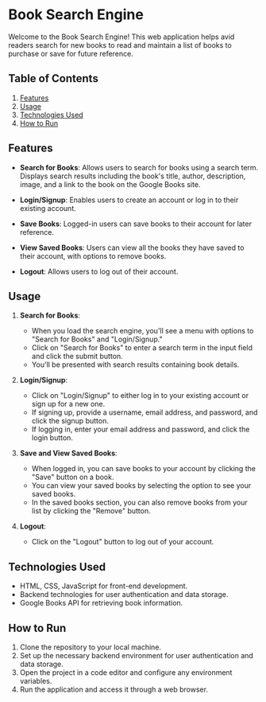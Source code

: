 # Book Search Engine

Welcome to the Book Search Engine! This web application helps avid readers search for new books to read and maintain a list of books to purchase or save for future reference.

## Table of Contents

1. [Features](#features)
2. [Usage](#usage)
3. [Technologies Used](#technologies-used)
4. [How to Run](#how-to-run)

## Features

- **Search for Books**: Allows users to search for books using a search term. Displays search results including the book's title, author, description, image, and a link to the book on the Google Books site.
  
- **Login/Signup**: Enables users to create an account or log in to their existing account.
  
- **Save Books**: Logged-in users can save books to their account for later reference.
  
- **View Saved Books**: Users can view all the books they have saved to their account, with options to remove books.
  
- **Logout**: Allows users to log out of their account.

## Usage

1. **Search for Books**:
   - When you load the search engine, you'll see a menu with options to "Search for Books" and "Login/Signup."
   - Click on "Search for Books" to enter a search term in the input field and click the submit button.
   - You'll be presented with search results containing book details.
   
2. **Login/Signup**:
   - Click on "Login/Signup" to either log in to your existing account or sign up for a new one.
   - If signing up, provide a username, email address, and password, and click the signup button.
   - If logging in, enter your email address and password, and click the login button.
   
3. **Save and View Saved Books**:
   - When logged in, you can save books to your account by clicking the "Save" button on a book.
   - You can view your saved books by selecting the option to see your saved books.
   - In the saved books section, you can also remove books from your list by clicking the "Remove" button.
   
4. **Logout**:
   - Click on the "Logout" button to log out of your account.

## Technologies Used

- HTML, CSS, JavaScript for front-end development.
- Backend technologies for user authentication and data storage.
- Google Books API for retrieving book information.

## How to Run

1. Clone the repository to your local machine.
2. Set up the necessary backend environment for user authentication and data storage.
3. Open the project in a code editor and configure any environment variables.
4. Run the application and access it through a web browser.


